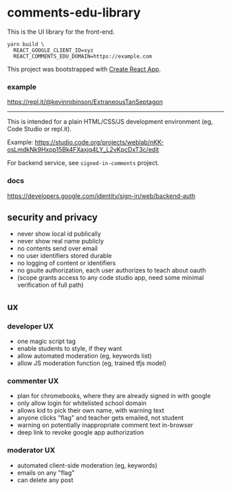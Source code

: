# comments-edu-library

This is the UI library for the front-end.

```
yarn build \
  REACT_GOOGLE_CLIENT_ID=xyz
  REACT_COMMENTS_EDU_DOMAIN=https://example.com
```

This project was bootstrapped with [Create React App](https://github.com/facebook/create-react-app).


### example
https://repl.it/@kevinrobinson/ExtraneousTanSeptagon


--------------


This is intended for a plain HTML/CSS/JS development environment (eg, Code Studio or repl.it).

Example: https://studio.code.org/projects/weblab/nKK-osLmdkNk9Hxpp15Bk4FXaxjq4LY_L2vKpcDxT3c/edit

For backend service, see `signed-in-comments` project.

### docs
https://developers.google.com/identity/sign-in/web/backend-auth

## security and privacy
- never show local id publically
- never show real name publicly
- no contents send over email
- no user identifiers stored durable
- no logging of content or identifiers
- no gsuite authorization, each user authorizes to teach about oauth
- (scope grants access to any code studio app, need some minimal verification of full path)

## ux
### developer UX
- one magic script tag
- enable students to style, if they want
- allow automated moderation (eg, keywords list)
- allow JS moderation function (eg, trained tfjs model)

### commenter UX
- plan for chromebooks, where they are already signed in with google
- only allow login for whitelisted school domain
- allows kid to pick their own name, with warning text
- anyone clicks "flag" and teacher gets emailed, not student
- warning on potentially inappropriate comment text in-browser
- deep link to revoke google app authorization

### moderator UX
- automated client-side moderation (eg, keywords)
- emails on any "flag"
- can delete any post

